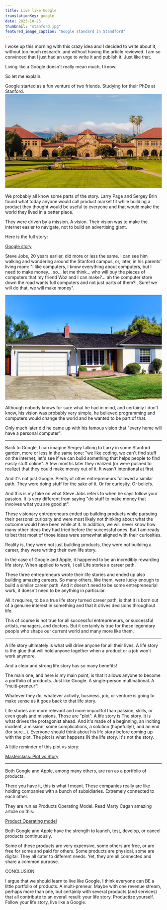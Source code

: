 ```yaml
---
title: Live like Google
translationKey: google
date: 2023-10-25
thumbnail: "stanford.jpg"
featured_image_caption: "Google standard in Standford"
---
```


I woke up this morning with this crazy idea and I decided to write about it, without too much research. and without having the article reviewed. I am so convinced that I just had an urge to write it and publish it. Just like that.

Living like a Google doesn't really mean much, I know.

So let me explain.

Google started as a fun venture of two friends. Studying for their PhDs at Stanford.
![Stanford](stanford.jpg)

We probably all know some parts of the story. Larry Page and Sergey Brin found what today anyone would call product market fit while building a product they thought would be useful to everyone and that would make the world they lived in a better place.

They were driven by a mission. A vision. Their vision was to make the internet easier to navigate, not to build an advertising giant.

Here is the full story:

[Google story](https://www.theverge.com/2019/12/4/20994361/google-alphabet-larry-page-sergey-brin-sundar-pichai-co-founders-ceo-timeline)

Steve Jobs, 20 years earlier, did more or less the same. I can see him walking and wondering around the Stanford campus, or, later, in his parents’ living room: "I like computers, I know everything about computers, but I need to make money... so... let me think... who will buy the pieces of computers that my friend Woz and I can make?... ah the computer store down the road wants full computers and not just parts of them?!, Sure! we will do that, we will make money".

![apple-home](steve-jobs-home.jpg)

Although nobody knows for sure what he had in mind, and certainly I don't know, his vision was probably very simple, he believed programming and computers would change the world and he wanted to be part of that.

Only much later did he came up with his famous vision that "every home will have a personal computer".

---

Back to Google, I can imagine Sergey talking to Larry in some Stanford garden, more or less in the same tone: "we like coding, we can't find stuff on the internet, let's see if we can build something that helps people to find easily stuff online". A few months later they realized (or were pushed to realize) that they could make money out of it. It wasn't intentional at first.

And it's not just Google. Plenty of other entrepreneurs followed a similar path. They were doing stuff for the sake of it. Or for curiosity. Or beliefs.

And this is my take on what Steve Jobs refers to when he says follow your passion. It is very different from saying "do stuff to make money that involves what you are good at".

These visionary entrepreneurs ended up building products while pursuing their personal curiosity and were most likely not thinking about what the outcome would have been while at it. In addition, we will never know how many other ideas they had tried before the successful ones. But I am ready to bet that most of those ideas were somewhat aligned with their curiosities.

Reality is, they were not just building products, they were not building a career, they were writing their own life story.

In the case of Google and Apple, it happened to be an incredibly rewarding life story. When applied to work, I call Life stories a career path.

These three entrepreneurs wrote their life stories and ended up also building amazing careers. So many others, like them, were lucky enough to build a similar career path. And it doesn't need to be some entrepreneurial work, it doesn't need to be anything in particular.

All it requires, to be a true life story turned career path, is that it is born out of a genuine interest in something and that it drives decisions throughout life.

This of course is not true for all successful entrepreneurs, or successful artists, managers, and doctors. But it certainly is true for these legendary people who shape our current world and many more like them.

---

A life story ultimately is what will drive anyone for all their lives. A life story is the glue that will hold anyone together when a product or a job won't work anymore.

And a clear and strong life story has so many benefits!

The main one, and here is my main point, is that it allows anyone to become a portfolio of products. Just like Google. A single-person multinational. A "multi-preneur"!

Whatever they do, whatever activity, business, job, or venture is going to make sense as it goes back to that life story.

Life stories are more relevant and more impactful than passion, skills, or even goals and missions. Those are "plot". A life story is The story. It is what drives the protagonist ahead. And it's made of a beginning, an inciting incident, a mission, some complications, a solution (hopefully!), and an end (for sure...). Everyone should think about his life story before coming up with the plot. The plot is what happens IN the life story. It's not the story.

A little reminder of this plot vs story:

[Masterclass: Plot vs Story](https://www.masterclass.com/articles/plot-vs-story)

---

Both Google and Apple, among many others, are run as a portfolio of products.

There you have it, this is what I meant. These companies really are like holding companies with a bunch of subsidiaries. Extremely connected to each other.

They are run as Products Operating Model. Read Marty Cagan amazing article on this:

[Product Operating model](https://www.svpg.com/the-product-operating-model/)

Both Google and Apple have the strength to launch, test, develop, or cancel products continuously.

Some of these products are very expensive, some others are free, or are free for some and paid for others. Some products are physical, some are digital. They all cater to different needs. Yet, they are all connected and share a common purpose.

CONCLUSION

I argue that we should learn to live like Google, I think everyone can BE a little portfolio of products. A multi-preneur. Maybe with one revenue stream, perhaps more than one, but certainly with several products (and services) that all contribute to an overall result: your life story. Productize yourself. Follow your life story, live like a Google.
